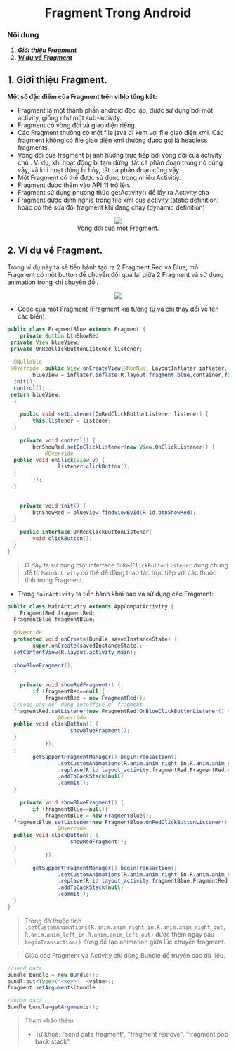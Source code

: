 <h1 align="center">Fragment Trong Android</h1>

### Nội dung
1. [***Giới thiệu Fragment***](#muc1) 
2. [***Ví dụ về Fragment***](#muc2)


<a name="muc1"></a>
## 1. Giới thiệu Fragment.
**Một số đặc điểm của Fragment trên viblo tổng kết:**
-   Fragment là một thành phần android độc lập, được sử dụng bởi một activity, giống như một sub-activity.
-   Fragment có vòng đời và giao diện riêng.
-   Các Fragment thường có một file java đi kèm với file giao diện xml. Các fragment không có file giao diện xml thường được gọi là headless fragments.
-   Vòng đời của fragment bị ảnh hưởng trực tiếp bởi vòng đời của activity chủ . Ví dụ, khi hoạt động bị tạm dừng, tất cả phân đoạn trong nó cũng vậy, và khi hoạt động bị hủy, tất cả phân đoạn cũng vậy.
-   Một Fragment có thể được sử dụng trong nhiều Activitiy.
-   Fragment được thêm vào API 11 trở lên.
-   Fragment sử dụng phương thức getActivity() để lấy ra Activity cha
-   Fragment được định nghĩa trong file xml của activity (static definition) hoặc có thể sửa đổi fragment khi đang chạy (dynamic definition)
<div align="center"><img  src="https://i.imgur.com/6lJR1xR.png"/></div>
<div align="center">Vòng đời của một Fragment.</div>


<a name="muc2"></a>
## 2. Ví dụ về Fragment.
Trong ví dụ này ta sẽ tiến hành tạo ra 2 Fragment Red và Blue, mỗi Fragment có một button để chuyển đổi qua lại giữa 2 Fragment và sử dụng animation trong khi chuyển đổi.
<div align="center"><img  src="https://i.imgur.com/R6i84Vt.png"/></div>

- Code của một Fragment (Fragment kia tương tự và chỉ thay đổi về tên các biến):
```java
public class FragmentBlue extends Fragment {  
    private Button btnShowRed;  
 private View blueView;  
 private OnRedClickButtonListener listener;  
  
  @Nullable  
 @Override  public View onCreateView(@NonNull LayoutInflater inflater, @Nullable ViewGroup container, @Nullable Bundle savedInstanceState) {  
        blueView = inflater.inflate(R.layout.fragment_blue,container,false);  
  init();  
  control();  
 return blueView;  
  }  
  
    public void setListener(OnRedClickButtonListener listener) {  
        this.listener = listener;  
  }  
  
    private void control() {  
        btnShowRed.setOnClickListener(new View.OnClickListener() {  
            @Override  
  public void onClick(View v) {  
                listener.clickButton();  
  }  
        });  
  }  
  
  
    private void init() {  
        btnShowRed = blueView.findViewById(R.id.btnShowRed);  
  }  
  
    public interface OnRedClickButtonListener{  
        void clickButton();  
  }  
}
```

> Ở đây ta sử dụng một interface `OnRedClickButtonListener` dùng chung để từ `MainActivity` có thể dễ dàng thao tác trực tiếp với các thuộc tính trong Fragment.

- Trong `MainActivity` ta tiến hành khai báo và sử dụng các Fragment:

```java
public class MainActivity extends AppCompatActivity {  
    FragmentRed fragmentRed;  
  FragmentBlue fragmentBlue;  
  
  @Override  
  protected void onCreate(Bundle savedInstanceState) {  
        super.onCreate(savedInstanceState);  
  setContentView(R.layout.activity_main);  
  
  showBlueFragment();  
  }  
  
    private void showRedFragment() {  
        if (fragmentRed==null){  
            fragmentRed = new FragmentRed();  
  //Code này để dùng interface ở fragment  
  fragmentRed.setListener(new FragmentRed.OnBlueClickButtonListener() {  
                @Override  
  public void clickButton() {  
                    showBlueFragment();  
  }  
            });  
  }  
        getSupportFragmentManager().beginTransaction()  
                .setCustomAnimations(R.anim.anim_right_in,R.anim.anim_right_out,R.anim.anim_left_in,R.anim.anim_left_out)  
                .replace(R.id.layout_activity,fragmentRed,FragmentRed.class.getName())  
                .addToBackStack(null)  
                .commit();  
  }  
  
    private void showBlueFragment() {  
        if (fragmentBlue==null){  
            fragmentBlue = new FragmentBlue();  
  fragmentBlue.setListener(new FragmentBlue.OnRedClickButtonListener() {  
                @Override  
  public void clickButton() {  
                    showRedFragment();  
  }  
            });  
  }  
        getSupportFragmentManager().beginTransaction()  
                .setCustomAnimations(R.anim.anim_right_in,R.anim.anim_right_out,R.anim.anim_left_in,R.anim.anim_left_out)  
                .replace(R.id.layout_activity,fragmentBlue,FragmentRed.class.getName())  
                .addToBackStack(null)  
                .commit();  
  }  
}
```

> Trong đó thuộc tính `.setCustomAnimations(R.anim.anim_right_in,R.anim.anim_right_out,R.anim.anim_left_in,R.anim.anim_left_out)` được thêm ngay sau `beginTransaction()` đùng để tạo animation giữa lúc chuyển fragment.

> Giữa các Fragment và Activity chỉ dùng Bundle để truyền các dữ liệu. 
```java
//send data
Bundle bundle = new Bundle();
bundl.put<Type>("<key>", <value>);
fragment.setArguments(bundle );

//nhận data
Bundle bundle=getArguments(); 
```

> Tham khảo thêm:
> - Từ khoá: "send data fragment", "fragment remove", "fragment pop back stack".